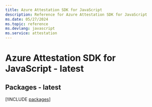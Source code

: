```yaml
---
title: Azure Attestation SDK for JavaScript
description: Reference for Azure Attestation SDK for JavaScript
ms.date: 05/27/2024
ms.topic: reference
ms.devlang: javascript
ms.service: attestation
---
```

# Azure Attestation SDK for JavaScript - latest
## Packages - latest
[!INCLUDE [packages](attestation-index.md)]